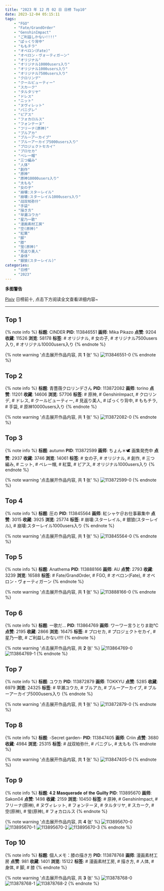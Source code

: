 ```yaml
---
title: "2023 年 12 月 02 日 日榜 Top10"
date: 2023-12-04 05:15:11
tags:
    - "FGO"
    - "Fate/GrandOrder"
    - "GenshinImpact"
    - "ご利益しかない!!!!"
    - "ぱっくり背中"
    - "ももチラ"
    - "オベロン(Fate)"
    - "オベロン・ヴォーティガーン"
    - "オリジナル"
    - "オリジナル10000users入り"
    - "オリジナル1000users入り"
    - "オリジナル7500users入り"
    - "クロリンデ"
    - "クールビューティー"
    - "スカーク"
    - "タルタリヤ"
    - "ドレス"
    - "ニット"
    - "ヌヴィレット"
    - "パニグレ"
    - "ピアス"
    - "フォカロルス"
    - "フォンテーヌ"
    - "フリーナ(原神)"
    - "ブルアカ"
    - "ブルーアーカイブ"
    - "ブルーアーカイブ5000users入り"
    - "プロジェクトセカイ"
    - "プロセカ"
    - "ベレー帽"
    - "三つ編み"
    - "人体"
    - "創作"
    - "原神"
    - "原神10000users入り"
    - "太もも"
    - "女の子"
    - "崩壊:スターレイル"
    - "崩壊:スターレイル1000users入り"
    - "战双帕弥什"
    - "手袋"
    - "描き方"
    - "早瀬ユウカ"
    - "星乃一歌"
    - "漫画素材工房"
    - "空(原神)"
    - "紅葉"
    - "脚"
    - "膝"
    - "蛍(原神)"
    - "見返り美人"
    - "身体"
    - "銀狼(スターレイル)"
categories:
    - "日榜"
    - "2023"
---
```


<i class="fa fa-triangle-exclamation"></i>**多图警告**<i class="fa fa-triangle-exclamation"></i>

[Pixiv](https://www.pixiv.net/) 日榜前十, 点击下方阅读全文查看详细内容~

<!-- more -->

---

## Top 1

{% note info %}
**标题**: CINDER
**PID**: 113846551 **画师**: Mika Pikazo
**点赞**: 9204 **收藏**: 11526 **浏览**: 58178
**标签**: # オリジナル, # 女の子, # オリジナル7500users入り, # オリジナル10000users入り
{% endnote %}

{% note warning '点击展开作品内容, 共 **1** 张' %}
![113846551-0](https://i.pixiv.re/img-original/img/2023/12/01/00/30/06/113846551_p0.png)
{% endnote %}

## Top 2

{% note info %}
**标题**: 青薔薇クロリンデさん
**PID**: 113872082 **画师**: torino
**点赞**: 11201 **收藏**: 14606 **浏览**: 57706
**标签**: # 原神, # GenshinImpact, # クロリンデ, # ドレス, # クールビューティー, # 見返り美人, # ぱっくり背中, # ももチラ, # 手袋, # 原神10000users入り
{% endnote %}

{% note warning '点击展开作品内容, 共 **1** 张' %}
![113872082-0](https://i.pixiv.re/img-original/img/2023/12/02/00/00/41/113872082_p0.jpg)
{% endnote %}

## Top 3

{% note info %}
**标题**: autumn
**PID**: 113872599 **画师**: ちょん＊🕊 画集発売中
**点赞**: 2937 **收藏**: 3746 **浏览**: 14061
**标签**: # 女の子, # オリジナル, # 創作, # 三つ編み, # ニット, # ベレー帽, # 紅葉, # ピアス, # オリジナル1000users入り
{% endnote %}

{% note warning '点击展开作品内容, 共 **1** 张' %}
![113872599-0](https://i.pixiv.re/img-original/img/2023/12/02/00/07/48/113872599_p0.png)
{% endnote %}

## Top 4

{% note info %}
**标题**: 圧の
**PID**: 113845564 **画师**: 紅シャケ＠お仕事募集中
**点赞**: 3015 **收藏**: 3925 **浏览**: 25774
**标签**: # 崩壊:スターレイル, # 銀狼(スターレイル), # 崩壊:スターレイル1000users入り
{% endnote %}

{% note warning '点击展开作品内容, 共 **1** 张' %}
![113845564-0](https://i.pixiv.re/img-original/img/2023/12/01/00/03/16/113845564_p0.jpg)
{% endnote %}

## Top 5

{% note info %}
**标题**: Anathema
**PID**: 113888166 **画师**: AU
**点赞**: 2793 **收藏**: 3239 **浏览**: 16588
**标签**: # Fate/GrandOrder, # FGO, # オベロン(Fate), # オベロン・ヴォーティガーン
{% endnote %}

{% note warning '点击展开作品内容, 共 **1** 张' %}
![113888166-0](https://i.pixiv.re/img-original/img/2023/12/02/16/12/17/113888166_p0.png)
{% endnote %}

## Top 6

{% note info %}
**标题**: 一歌だ…
**PID**: 113864769 **画师**: ワーワー言うとりま助℃
**点赞**: 2195 **收藏**: 2866 **浏览**: 16475
**标签**: # プロセカ, # プロジェクトセカイ, # 星乃一歌, # ご利益しかない!!!!
{% endnote %}

{% note warning '点击展开作品内容, 共 **2** 张' %}
![113864769-0](https://i.pixiv.re/img-original/img/2023/12/01/20/00/13/113864769_p0.jpg)
![113864769-1](https://i.pixiv.re/img-original/img/2023/12/01/20/00/13/113864769_p1.jpg)
{% endnote %}

## Top 7

{% note info %}
**标题**: ユウカ
**PID**: 113872879 **画师**: TOKKYU
**点赞**: 5285 **收藏**: 6979 **浏览**: 24325
**标签**: # 早瀬ユウカ, # ブルアカ, # ブルーアーカイブ, # ブルーアーカイブ5000users入り
{% endnote %}

{% note warning '点击展开作品内容, 共 **1** 张' %}
![113872879-0](https://i.pixiv.re/img-original/img/2023/12/02/00/16/42/113872879_p0.jpg)
{% endnote %}

## Top 8

{% note info %}
**标题**: -Secret garden-
**PID**: 113847405 **画师**: Criin
**点赞**: 3680 **收藏**: 4984 **浏览**: 25315
**标签**: # 战双帕弥什, # パニグレ, # 太もも
{% endnote %}

{% note warning '点击展开作品内容, 共 **1** 张' %}
![113847405-0](https://i.pixiv.re/img-original/img/2023/12/01/01/01/33/113847405_p0.jpg)
{% endnote %}

## Top 9

{% note info %}
**标题**: 𝟒.𝟐 𝐌𝐚𝐬𝐪𝐮𝐞𝐫𝐚𝐝𝐞 𝐨𝐟 𝐭𝐡𝐞 𝐆𝐮𝐢𝐥𝐭𝐲
**PID**: 113895670 **画师**: Sakon04
**点赞**: 1498 **收藏**: 2159 **浏览**: 10450
**标签**: # 原神, # GenshinImpact, # フリーナ(原神), # ヌヴィレット, # フォンテーヌ, # タルタリヤ, # スカーク, # 空(原神), # 蛍(原神), # フォカロルス
{% endnote %}

{% note warning '点击展开作品内容, 共 **4** 张' %}
![113895670-0](https://i.pixiv.re/img-original/img/2023/12/02/21/01/00/113895670_p0.jpg)
![113895670-1](https://i.pixiv.re/img-original/img/2023/12/02/21/01/00/113895670_p1.jpg)
![113895670-2](https://i.pixiv.re/img-original/img/2023/12/02/21/01/00/113895670_p2.jpg)
![113895670-3](https://i.pixiv.re/img-original/img/2023/12/02/21/01/00/113895670_p3.jpg)
{% endnote %}

## Top 10

{% note info %}
**标题**: 個人メモ：膝の描き方
**PID**: 113878768 **画师**: 漫画素材工房
**点赞**: 981 **收藏**: 1401 **浏览**: 15122
**标签**: # 漫画素材工房, # 描き方, # 人体, # 身体, # 脚, # 膝
{% endnote %}

{% note warning '点击展开作品内容, 共 **3** 张' %}
![113878768-0](https://i.pixiv.re/img-original/img/2023/12/02/07/00/08/113878768_p0.jpg)
![113878768-1](https://i.pixiv.re/img-original/img/2023/12/02/07/00/08/113878768_p1.jpg)
![113878768-2](https://i.pixiv.re/img-original/img/2023/12/02/07/00/08/113878768_p2.jpg)
{% endnote %}
